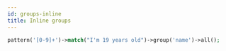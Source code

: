 ```yaml
---
id: groups-inline
title: Inline groups
---
```


```php
pattern('[0-9]+')->match("I'm 19 years old")->group('name')->all();
```
